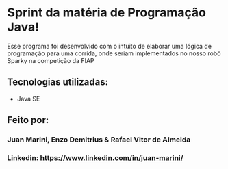 # Sprint da matéria de Programação Java!

Esse programa foi desenvolvido com o intuito de elaborar uma lógica de programação para uma corrida, onde seriam implementados no nosso robô Sparky na competição da FIAP

## Tecnologias utilizadas:

* Java SE

## Feito por:

### Juan Marini, Enzo Demitrius & Rafael Vitor de Almeida

### Linkedin: https://www.linkedin.com/in/juan-marini/
